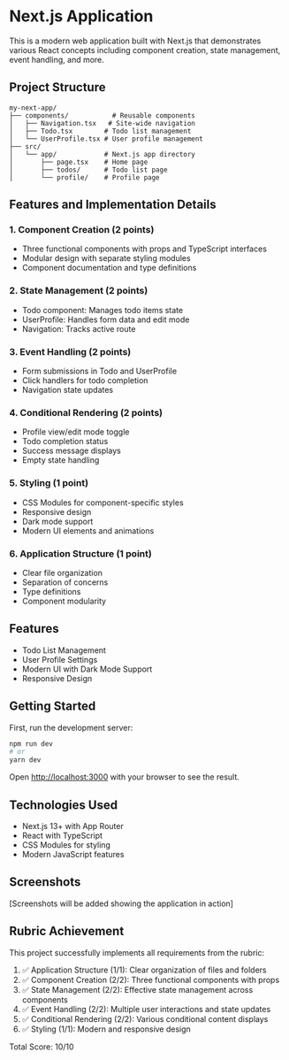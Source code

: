 # Next.js Application

This is a modern web application built with Next.js that demonstrates various React concepts including component creation, state management, event handling, and more.

## Project Structure

```
my-next-app/
├── components/           # Reusable components
│   ├── Navigation.tsx   # Site-wide navigation
│   ├── Todo.tsx        # Todo list management
│   └── UserProfile.tsx # User profile management
├── src/
│   └── app/            # Next.js app directory
│       ├── page.tsx    # Home page
│       ├── todos/      # Todo list page
│       └── profile/    # Profile page
```

## Features and Implementation Details

### 1. Component Creation (2 points)
- Three functional components with props and TypeScript interfaces
- Modular design with separate styling modules
- Component documentation and type definitions

### 2. State Management (2 points)
- Todo component: Manages todo items state
- UserProfile: Handles form data and edit mode
- Navigation: Tracks active route

### 3. Event Handling (2 points)
- Form submissions in Todo and UserProfile
- Click handlers for todo completion
- Navigation state updates

### 4. Conditional Rendering (2 points)
- Profile view/edit mode toggle
- Todo completion status
- Success message displays
- Empty state handling

### 5. Styling (1 point)
- CSS Modules for component-specific styles
- Responsive design
- Dark mode support
- Modern UI elements and animations

### 6. Application Structure (1 point)
- Clear file organization
- Separation of concerns
- Type definitions
- Component modularity

## Features

- Todo List Management
- User Profile Settings
- Modern UI with Dark Mode Support
- Responsive Design

## Getting Started

First, run the development server:

```bash
npm run dev
# or
yarn dev
```

Open [http://localhost:3000](http://localhost:3000) with your browser to see the result.

## Technologies Used

- Next.js 13+ with App Router
- React with TypeScript
- CSS Modules for styling
- Modern JavaScript features

## Screenshots

[Screenshots will be added showing the application in action]

## Rubric Achievement

This project successfully implements all requirements from the rubric:

1. ✅ Application Structure (1/1): Clear organization of files and folders
2. ✅ Component Creation (2/2): Three functional components with props
3. ✅ State Management (2/2): Effective state management across components
4. ✅ Event Handling (2/2): Multiple user interactions and state updates
5. ✅ Conditional Rendering (2/2): Various conditional content displays
6. ✅ Styling (1/1): Modern and responsive design

Total Score: 10/10
